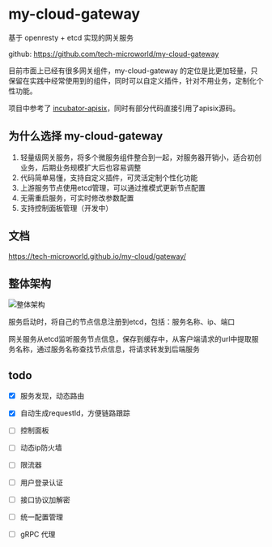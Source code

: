 # my-cloud-gateway

基于 openresty + etcd 实现的网关服务

github: <https://github.com/tech-microworld/my-cloud-gateway>

目前市面上已经有很多网关组件，my-cloud-gateway 的定位是比更加轻量，只保留在实践中经常使用到的组件，同时可以自定义插件，针对不用业务，定制化个性功能。

项目中参考了 [incubator-apisix](https://github.com/apache/incubator-apisix)，同时有部分代码直接引用了apisix源码。

## 为什么选择 my-cloud-gateway

1. 轻量级网关服务，将多个微服务组件整合到一起，对服务器开销小，适合初创业务，后期业务规模扩大后也容易调整
2. 代码简单易懂，支持自定义插件，可灵活定制个性化功能
3. 上游服务节点使用etcd管理，可以通过推模式更新节点配置
4. 无需重启服务，可实时修改参数配置
5. 支持控制面板管理（开发中）

## 文档

<https://tech-microworld.github.io/my-cloud/gateway/>

## 整体架构

![整体架构](/res/resty-gateway.jpg)

服务启动时，将自己的节点信息注册到etcd，包括：服务名称、ip、端口

网关服务从etcd监听服务节点信息，保存到缓存中，从客户端请求的url中提取服务名称，通过服务名称查找节点信息，将请求转发到后端服务


## todo

- [x] 服务发现，动态路由
- [x] 自动生成requestId，方便链路跟踪
- [ ] 控制面板
- [ ] 动态ip防火墙
- [ ] 限流器
- [ ] 用户登录认证
- [ ] 接口协议加解密
- [ ] 统一配置管理
- [ ] gRPC 代理

